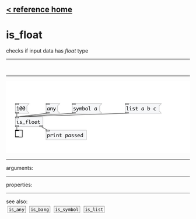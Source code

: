 [< reference home](index.html)
---

# is_float


checks if input data has *float* type

---

<br>


---


![example](examples/is_float-example.jpg)

---
arguments:


---
properties:


---
see also:<br>
[![is_any](img/object_is_any.png)](is_any.html)
[![is_bang](img/object_is_bang.png)](is_bang.html)
[![is_symbol](img/object_is_symbol.png)](is_symbol.html)
[![is_list](img/object_is_list.png)](is_list.html)
